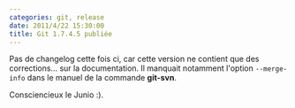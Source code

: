 ```yaml
---
categories: git, release
date: 2011/4/22 15:30:00
title: Git 1.7.4.5 publiée
---
```


Pas de changelog cette fois ci, car cette version ne contient que des corrections... sur la documentation. Il manquait notamment l'option `--merge-info` dans le manuel de la commande **git-svn**.

Consciencieux le Junio :).
